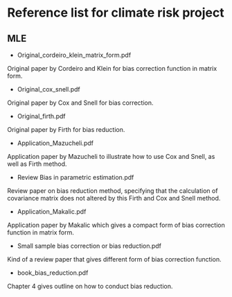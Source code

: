 # Reference list for climate risk project

## MLE 

- Original_cordeiro_klein_matrix_form.pdf

Original paper by Cordeiro and Klein for bias correction function in matrix form.

- Original_cox_snell.pdf

Original paper by Cox and Snell for bias correction.

- Original_firth.pdf

Original paper by Firth for bias reduction.

- Application_Mazucheli.pdf

Application paper by Mazucheli to illustrate how to use Cox and Snell, as well as Firth method.

- Review Bias in parametric estimation.pdf

Review paper on bias reduction method, specifying that the calculation of covariance matrix does not altered by this Firth and Cox and Snell method.

- Application_Makalic.pdf

Application paper by Makalic which gives a compact form of bias correction function in matrix form.

- Small sample bias correction or bias reduction.pdf

Kind of a review paper that gives different form of bias correction function.

- book_bias_reduction.pdf

Chapter 4 gives outline on how to conduct bias reduction.